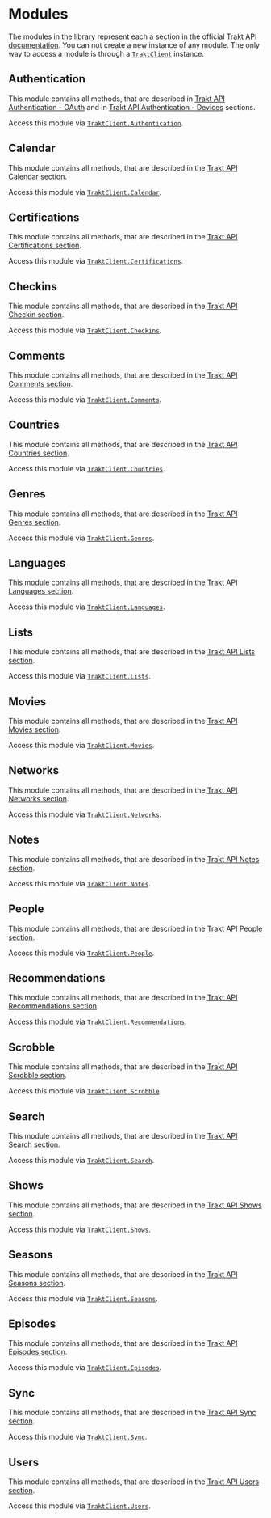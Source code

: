# Modules

The modules in the library represent each a section in the official [Trakt API documentation](http://trakt.docs.apiary.io/). You can not create a new instance of any module. The only way to access a module is through a [`TraktClient`](xref:TraktNet.TraktClient) instance.

## Authentication

This module contains all methods, that are described in [Trakt API Authentication - OAuth](http://trakt.docs.apiary.io/#reference/authentication-oauth) and in [Trakt API Authentication - Devices](http://trakt.docs.apiary.io/#reference/authentication-devices) sections.

Access this module via [`TraktClient.Authentication`](xref:TraktNet.TraktClient.Authentication).

## Calendar

This module contains all methods, that are described in the [Trakt API Calendar section](https://trakt.docs.apiary.io/#reference/calendars).

Access this module via [`TraktClient.Calendar`](xref:TraktNet.TraktClient.Calendar).

## Certifications

This module contains all methods, that are described in the [Trakt API Certifications section](http://trakt.docs.apiary.io/#reference/certifications).

Access this module via [`TraktClient.Certifications`](xref:TraktNet.TraktClient.Certifications).

## Checkins

This module contains all methods, that are described in the [Trakt API Checkin section](https://trakt.docs.apiary.io/#reference/checkin).

Access this module via [`TraktClient.Checkins`](xref:TraktNet.TraktClient.Checkins).

## Comments

This module contains all methods, that are described in the [Trakt API Comments section](https://trakt.docs.apiary.io/#reference/comments).

Access this module via [`TraktClient.Comments`](xref:TraktNet.TraktClient.Comments).

## Countries

This module contains all methods, that are described in the [Trakt API Countries section](https://trakt.docs.apiary.io/#reference/countries).

Access this module via [`TraktClient.Countries`](xref:TraktNet.TraktClient.Countries).

## Genres

This module contains all methods, that are described in the [Trakt API Genres section](https://trakt.docs.apiary.io/#reference/genres).

Access this module via [`TraktClient.Genres`](xref:TraktNet.TraktClient.Genres).

## Languages

This module contains all methods, that are described in the [Trakt API Languages section](https://trakt.docs.apiary.io/#reference/languages).

Access this module via [`TraktClient.Languages`](xref:TraktNet.TraktClient.Languages).

## Lists

This module contains all methods, that are described in the [Trakt API Lists section](https://trakt.docs.apiary.io/#reference/lists).

Access this module via [`TraktClient.Lists`](xref:TraktNet.TraktClient.Lists).

## Movies

This module contains all methods, that are described in the [Trakt API Movies section](https://trakt.docs.apiary.io/#reference/movies).

Access this module via [`TraktClient.Movies`](xref:TraktNet.TraktClient.Movies).

## Networks

This module contains all methods, that are described in the [Trakt API Networks section](https://trakt.docs.apiary.io/#reference/networks).

Access this module via [`TraktClient.Networks`](xref:TraktNet.TraktClient.Networks).

## Notes

This module contains all methods, that are described in the [Trakt API Notes section](https://trakt.docs.apiary.io/#reference/notes).

Access this module via [`TraktClient.Notes`](xref:TraktNet.TraktClient.Notes).

## People

This module contains all methods, that are described in the [Trakt API People section](https://trakt.docs.apiary.io/#reference/people).

Access this module via [`TraktClient.People`](xref:TraktNet.TraktClient.People).

## Recommendations

This module contains all methods, that are described in the [Trakt API Recommendations section](https://trakt.docs.apiary.io/#reference/recommendations).

Access this module via [`TraktClient.Recommendations`](xref:TraktNet.TraktClient.Recommendations).

## Scrobble

This module contains all methods, that are described in the [Trakt API Scrobble section](https://trakt.docs.apiary.io/#reference/scrobble).

Access this module via [`TraktClient.Scrobble`](xref:TraktNet.TraktClient.Scrobble).

## Search

This module contains all methods, that are described in the [Trakt API Search section](https://trakt.docs.apiary.io/#reference/search).

Access this module via [`TraktClient.Search`](xref:TraktNet.TraktClient.Search).

## Shows

This module contains all methods, that are described in the [Trakt API Shows section](https://trakt.docs.apiary.io/#reference/shows).

Access this module via [`TraktClient.Shows`](xref:TraktNet.TraktClient.Shows).

## Seasons

This module contains all methods, that are described in the [Trakt API Seasons section](https://trakt.docs.apiary.io/#reference/seasons).

Access this module via [`TraktClient.Seasons`](xref:TraktNet.TraktClient.Seasons).

## Episodes

This module contains all methods, that are described in the [Trakt API Episodes section](https://trakt.docs.apiary.io/#reference/episodes).

Access this module via [`TraktClient.Episodes`](xref:TraktNet.TraktClient.Episodes).

## Sync

This module contains all methods, that are described in the [Trakt API Sync section](https://trakt.docs.apiary.io/#reference/sync).

Access this module via [`TraktClient.Sync`](xref:TraktNet.TraktClient.Sync).

## Users

This module contains all methods, that are described in the [Trakt API Users section](https://trakt.docs.apiary.io/#reference/users).

Access this module via [`TraktClient.Users`](xref:TraktNet.TraktClient.Users).
